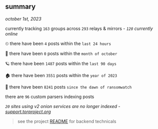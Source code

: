 
## summary
_october 1st, 2023_

currently tracking `163` groups across `293` relays & mirrors - _`120` currently online_

⏲ there have been `4` posts within the `last 24 hours`

🦈 there have been `0` posts within the `month of october`

🪐 there have been `1487` posts within the `last 90 days`

🏚 there have been `3551` posts within the `year of 2023`

🦕 there have been `8241` posts `since the dawn of ransomwatch`

there are `96` custom parsers indexing posts

_`20` sites using v2 onion services are no longer indexed - [support.torproject.org](https://support.torproject.org/onionservices/v2-deprecation/)_

> see the project [README](https://github.com/joshhighet/ransomwatch#ransomwatch--) for backend technicals
